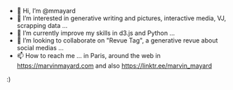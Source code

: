 - 👋 Hi, I’m @mmayard
- 👀 I’m interested in generative writing and pictures, interactive media, VJ, scrapping data ...
- 🌱 I’m currently improve my skills in d3.js and Python ...
- 💞️ I’m looking to collaborate on "Revue Tag", a generative revue about social medias ...
- 📫 How to reach me ...
in Paris, 
around the web in 
https://marvinmayard.com
and also 
https://linktr.ee/marvin_mayard

:) 


<!---
mmayard/mmayard is a ✨ special ✨ repository because its `README.md` (this file) appears on your GitHub profile.
You can click the Preview link to take a look at your changes.
--->
